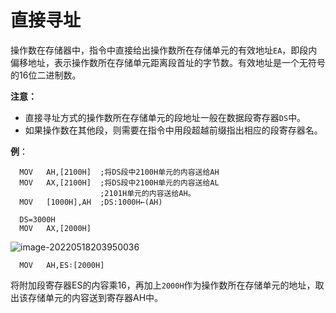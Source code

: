 # 直接寻址

​	操作数在存储器中，指令中直接给出操作数所在存储单元的有效地址`EA`，即段内偏移地址，表示操作数所在存储单元距离段首址的字节数。有效地址是一个无符号的16位二进制数。

**注意：**

- 直接寻址方式的操作数所在存储单元的段地址一般在数据段寄存器`DS`中。
- 如果操作数在其他段，则需要在指令中用段超越前缀指出相应的段寄存器名。 

**例**：

```
  MOV	AH,[2100H]	;将DS段中2100H单元的内容送给AH
  MOV	AX,[2100H]	;将DS段中2100H单元的内容送给AL
                    ;2101H单元的内容送给AH。
  MOV	[1000H],AH	;DS:1000H←(AH)
```

```
  DS=3000H       
  MOV	AX,[2000H]
```

![image-20220518203950036](https://cdn.jsdelivr.net/gh/letengzz/Two-C@main/img/PM/Fourth/202205282102076.png)

```
  MOV	AH,ES∶[2000H] 
```

​	将附加段寄存器ES的内容乘16，再加上`2000H`作为操作数所在存储单元的地址，取出该存储单元的内容送到寄存器AH中。